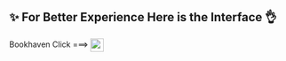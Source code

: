 <h2>✨ For Better Experience Here is the Interface 👌</h2>
<p>Bookhaven  Click ===>  <a href="https://bookhaven-next-js-ggd3.vercel.app/"><img src="https://media0.giphy.com/media/gd2jKQSg1UWN9HgBCV/giphy.gif?cid=6c09b9520hhnx7mlpa2rd4dff8i4jha8yvr8v0ileumnt1m6&ep=v1_stickers_search&rid=giphy.gif&ct=s width="24" height="24" style="vertical-align: middle;"/></a></p>
